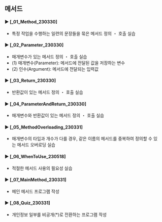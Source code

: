 ## 메서드
#### ► [_01_Method_230330]
- 특정 작업을 수행하는 일련의 문장들을 묶은 메서드 정의 ・ 호출 실습
#### ► [_02_Parameter_230330]
- 매개변수가 있는 메서드 정의 ・ 호출 실습
- (1) 매개변수(Parameter): 메서드에 전달된 값을 저장하는 변수
- (2) 인수(Argument): 메서드에 전달되는 입력값
#### ► [_03_Return_230330]
- 반환값이 있는 메서드 정의 ・ 호출 실습
#### ► [_04_ParameterAndReturn_230330]
- 매개변수와 반환값이 있는 메서드 정의 ・ 호출 실습
#### ► [_05_MethodOverloading_230331]
- 매개변수의 타입과 개수가 다를 경우, 같은 이름의 메서드를 중복하여 정의할 수 있는 메서드 오버로딩 실습
#### ► [_06_WhenToUse_230518]
- 적절한 메서드 사용의 필요성 실습
#### ► [_07_MainMethod_230331]
- 메인 메서드 프로그램 작성
#### ► [_08_Quiz_230331]
- 개인정보 일부를 비공개(*)로 전환하는 프로그램 작성
